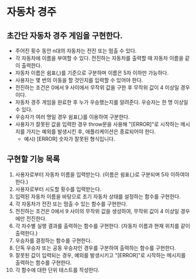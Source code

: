 # 자동차 경주

## 초간단 자동차 경주 게임을 구현한다.

- 주어진 횟수 동안 n대의 자동차는 전진 또는 멈출 수 있다.
- 각 자동차에 이름을 부여할 수 있다. 전진하는 자동차를 출력할 때 자동차 이름을 같이 출력한다.
- 자동차 이름은 쉼표(,)를 기준으로 구분하며 이름은 5자 이하만 가능하다.
- 사용자는 몇 번의 이동을 할 것인지를 입력할 수 있어야 한다.
- 전진하는 조건은 0에서 9 사이에서 무작위 값을 구한 후 무작위 값이 4 이상일 경우이다.
- 자동차 경주 게임을 완료한 후 누가 우승했는지를 알려준다. 우승자는 한 명 이상일 수 있다.
- 우승자가 여러 명일 경우 쉼표(,)를 이용하여 구분한다.
- 사용자가 잘못된 값을 입력한 경우 throw문을 사용해 "[ERROR]"로 시작하는 메시지를 가지는 예외를 발생시킨 후, 애플리케이션은 종료되어야 한다.
  - 예시) [ERROR] 숫자가 잘못된 형식입니다.

## 구현할 기능 목록

1. 사용자로부터 자동차 이름을 입력받는다. (이름은 쉼표(,)로 구분되며 5자 이하여야 한다.)
2. 사용자로부터 시도할 횟수를 입력받는다.
3. 입력된 자동차 이름을 바탕으로 초기 자동차 상태를 설정하는 함수를 구현한다.
4. 각 자동차가 전진 또는 멈출 수 있는 함수를 구현한다.
5. 전진하는 조건은 0에서 9 사이의 무작위 값을 생성하여, 무작위 값이 4 이상일 경우에만 전진한다.
6. 각 차수별 실행 결과를 출력하는 함수를 구현한다. (자동차 이름과 현재 위치를 같이 출력한다.)
7. 우승자를 결정하는 함수를 구현한다.
8. 단독 우승자 또는 공동 우승자인 경우를 구분하여 출력하는 함수를 구현한다.
9. 잘못된 값이 입력되는 경우, 예외를 발생시키고 "[ERROR]"로 시작하는 메시지를 출력하는 함수를 구현한다.
10. 각 함수에 대한 단위 테스트를 작성한다.
